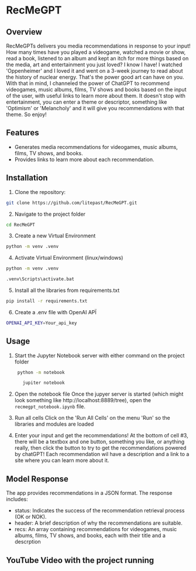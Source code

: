 # RecMeGPT

## Overview
RecMeGPTs delivers you media recommendations in response to your input! How many times have you played a videogame, watched a movie or show, read a book, listened to an album and kept an itch for more things based on the media, art and entertainment you just loved? I know I have! I watched 'Oppenheimer' and I loved it and went on a 3-week journey to read about the history of nuclear energy. That's the power good art can have on you. With that in mind, I channeled the power of ChatGPT to recommend videogames, music albums, films, TV shows and books based on the input of the user, with useful links to learn more about them.
It doesn't stop with entertainment, you can enter a theme or descriptor, something like 'Optimism' or 'Melancholy' and it will give you recommendations with that theme. So enjoy!


## Features
- Generates media recommendations for videogames, music albums, films, TV shows, and books.
- Provides links to learn more about each recommendation.

## Installation
1. Clone the repository:
```sh
git clone https://github.com/litepast/RecMeGPT.git
```
2. Navigate to the project folder
  ```sh
  cd RecMeGPT
  ```
3. Create a new Virtual Environment
  ```sh
  python -m venv .venv
  ```
4. Activate Virtual Environment (linux/windows)
  ```sh
  python -m venv .venv
  ```
  ```sh
  .venv\Scripts\activate.bat
  ```
5. Install all the libraries from requirements.txt
  ```sh
  pip install -r requirements.txt
  ```
6. Create a .env file with OpenAI APÏ
 ```sh
 OPENAI_API_KEY=Your_api_key
  ```

## Usage
1. Start the Jupyter Notebook server with either command on the project folder
   ```sh
    python -m notebook
   ```
   ```sh
      jupiter notebook
   ```
2. Open the notebook file
   Once the jupyer server is started (which might look something like http://localhost:8889/tree), open the `recmegpt_notebook.ipynb` file.

3. Run all cells
   Click on the 'Run All Cells' on the menu 'Run' so the libraries and modules are loaded

4. Enter your input and get the recommendations!
   At the bottom of cell #3, there will be a textbox and one button, something you like, or anything really, then click the button to try to get the recommendations powered by chatGPT! Each recommendation wil have a description and a link to a site where you can learn more about it.


## Model Response

The app provides recommendations in a JSON format. The response includes:
- status: Indicates the success of the recommendation retrieval process (OK or NOK).
- header: A brief description of why the recommendations are suitable.
- recs: An array containing recommendations for videogames, music albums, films, TV shows, and books, each with their title and a descrption

## YouTube Video with the project running
  
 
   
